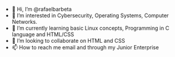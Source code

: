 - 👋 Hi, I’m @rafaelbarbeta
- 👀 I’m interested in Cybersecurity, Operating Systems, Computer Networks.
- 🌱 I’m currently learning basic Linux concepts, Programming in C language and HTML/CSS
- 💞️ I’m looking to collaborate on HTML and CSS
- 📫 How to reach me email and through my Junior Enterprise

<!---
rafaelbarbeta/rafaelbarbeta is a ✨ special ✨ repository because its `README.md` (this file) appears on your GitHub profile.
You can click the Preview link to take a look at your changes.
--->
